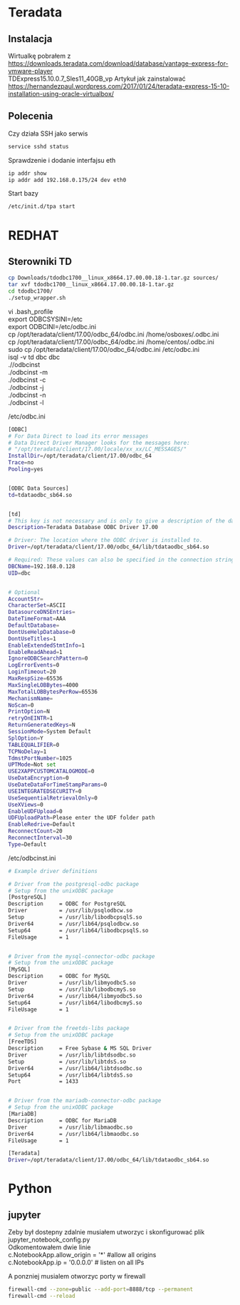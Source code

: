 
# Teradata
## Instalacja

Wirtualkę pobrałem z https://downloads.teradata.com/download/database/vantage-express-for-vmware-player  
TDExpress15.10.0.7_Sles11_40GB_vp 
Artykuł jak zainstalować  
https://hernandezpaul.wordpress.com/2017/01/24/teradata-express-15-10-installation-using-oracle-virtualbox/  

## Polecenia

Czy działa SSH jako serwis  
```bash
service sshd status  
```

Sprawdzenie i dodanie interfajsu eth  
```bash
ip addr show
ip addr add 192.168.0.175/24 dev eth0
```

Start bazy
```bash
/etc/init.d/tpa start
```

# REDHAT 
## Sterowniki TD
```bash
cp Downloads/tdodbc1700__linux_x8664.17.00.00.18-1.tar.gz sources/
tar xvf tdodbc1700__linux_x8664.17.00.00.18-1.tar.gz
cd tdodbc1700/
./setup_wrapper.sh
```
vi .bash_profile  
export ODBCSYSINI=/etc  
export ODBCINI=/etc/odbc.ini  
cp /opt/teradata/client/17.00/odbc_64/odbc.ini /home/osboxes/.odbc.ini  
cp /opt/teradata/client/17.00/odbc_64/odbc.ini /home/centos/.odbc.ini  
sudo cp /opt/teradata/client/17.00/odbc_64/odbc.ini /etc/odbc.ini  
isql -v td dbc dbc  
.//odbcinst  
./odbcinst -m  
./odbcinst -c  
./odbcinst -j  
./odbcinst -n  
./odbcinst -l  



/etc/odbc.ini
```bash
[ODBC]
# For Data Direct to load its error messages
# Data Direct Driver Manager looks for the messages here:
# "/opt/teradata/client/17.00/locale/xx_xx/LC_MESSAGES/"
InstallDir=/opt/teradata/client/17.00/odbc_64
Trace=no
Pooling=yes


[ODBC Data Sources]
td=tdataodbc_sb64.so


[td]
# This key is not necessary and is only to give a description of the data source.
Description=Teradata Database ODBC Driver 17.00

# Driver: The location where the ODBC driver is installed to.
Driver=/opt/teradata/client/17.00/odbc_64/lib/tdataodbc_sb64.so

# Required: These values can also be specified in the connection string.
DBCName=192.168.0.128
UID=dbc


# Optional
AccountStr=
CharacterSet=ASCII
DatasourceDNSEntries=
DateTimeFormat=AAA
DefaultDatabase=
DontUseHelpDatabase=0
DontUseTitles=1
EnableExtendedStmtInfo=1
EnableReadAhead=1
IgnoreODBCSearchPattern=0
LogErrorEvents=0
LoginTimeout=20
MaxRespSize=65536
MaxSingleLOBBytes=4000
MaxTotalLOBBytesPerRow=65536
MechanismName=
NoScan=0
PrintOption=N
retryOnEINTR=1
ReturnGeneratedKeys=N
SessionMode=System Default
SplOption=Y
TABLEQUALIFIER=0
TCPNoDelay=1
TdmstPortNumber=1025
UPTMode=Not set
USE2XAPPCUSTOMCATALOGMODE=0
UseDataEncryption=0
UseDateDataForTimeStampParams=0
USEINTEGRATEDSECURITY=0
UseSequentialRetrievalOnly=0
UseXViews=0
EnableUDFUpload=0
UDFUploadPath=Please enter the UDF folder path
EnableRedrive=Default
ReconnectCount=20
ReconnectInterval=30
Type=Default
```
  
/etc/odbcinst.ini
```bash
# Example driver definitions

# Driver from the postgresql-odbc package
# Setup from the unixODBC package
[PostgreSQL]
Description     = ODBC for PostgreSQL
Driver          = /usr/lib/psqlodbcw.so
Setup           = /usr/lib/libodbcpsqlS.so
Driver64        = /usr/lib64/psqlodbcw.so
Setup64         = /usr/lib64/libodbcpsqlS.so
FileUsage       = 1


# Driver from the mysql-connector-odbc package
# Setup from the unixODBC package
[MySQL]
Description     = ODBC for MySQL
Driver          = /usr/lib/libmyodbc5.so
Setup           = /usr/lib/libodbcmyS.so
Driver64        = /usr/lib64/libmyodbc5.so
Setup64         = /usr/lib64/libodbcmyS.so
FileUsage       = 1


# Driver from the freetds-libs package
# Setup from the unixODBC package
[FreeTDS]
Description     = Free Sybase & MS SQL Driver
Driver          = /usr/lib/libtdsodbc.so
Setup           = /usr/lib/libtdsS.so
Driver64        = /usr/lib64/libtdsodbc.so
Setup64         = /usr/lib64/libtdsS.so
Port            = 1433


# Driver from the mariadb-connector-odbc package
# Setup from the unixODBC package
[MariaDB]
Description     = ODBC for MariaDB
Driver          = /usr/lib/libmaodbc.so
Driver64        = /usr/lib64/libmaodbc.so
FileUsage       = 1

[Teradata]
Driver=/opt/teradata/client/17.00/odbc_64/lib/tdataodbc_sb64.so
```



# Python

## jupyter
Zeby był dostepny zdalnie musiałem utworzyc i skonfigurować plik jupyter_notebook_config.py  
Odkomentowałem dwie linie  
c.NotebookApp.allow_origin = '*' #allow all origins  
c.NotebookApp.ip = '0.0.0.0' # listen on all IPs  

A ponzniej musialem otworzyc porty w firewall  
```bash
firewall-cmd --zone=public --add-port=8888/tcp --permanent
firewall-cmd --reload
```
